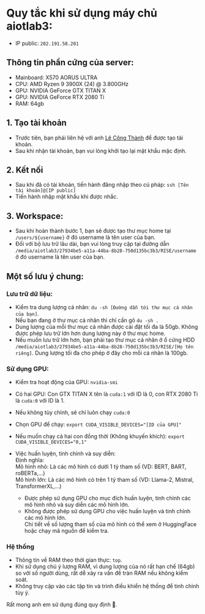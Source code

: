 # Quy tắc khi sử dụng máy chủ aiotlab3:
 - IP public: `202.191.58.201`

## Thông tin phần cứng của server:
- Mainboard: X570 AORUS ULTRA 
- CPU: AMD Ryzen 9 3900X (24) @ 3.800GHz
- GPU: NVIDIA GeForce GTX TITAN X
- GPU: NVIDIA GeForce RTX 2080 Ti
- RAM: 64gb

## 1. Tạo tài khoản
- Trước tiên, bạn phải liên hệ với anh [Lê Công Thành](https://www.facebook.com/thanh.toanlamson) để được tạo tài khoản.
- Sau khi nhận tài khoản, bạn vui lòng khởi tạo lại mật khẩu mặc định.

## 2. Kết nối
- Sau khi đã có tài khoản, tiến hành đăng nhập theo cú pháp: `ssh [Tên tài khoản]@[IP public]`
- Tiến hành nhập mật khẩu khi được nhắc.

## 3. Workspace:
- Sau khi hoàn thành bước 1, bạn sẽ được tạo thư mục home tại `/users/${username}` ở đó username là tên user của bạn.
- Đối với bộ lưu trữ lâu dài, bạn vui lòng truy cập tại đường dẫn `/media/aiotlab3/27934be5-a11a-44ba-8b28-750d135bc3b3/RISE/username` ở đó username là tên user của bạn.

## Một số lưu ý chung:
### Lưu trữ dữ liệu:
- Kiểm tra dung lượng cá nhân: `du -sh [Đường dẫn tới thư mục cá nhân của bạn]`. \
  Nếu bạn đang ở thư mục cá nhân thì chỉ cần gõ `du -sh .`
- Dung lượng của mỗi thư mục cá nhân được cài đặt tối đa là 50gb. Không được phép lưu trữ lớn hơn dung lượng này ở thư mục home.
- Nếu muốn lưu trữ lớn hơn, bạn phải tạo thư mục cá nhân ở ổ cứng HDD `/media/aiotlab3/27934be5-a11a-44ba-8b28-750d135bc3b3/RISE/[Họ tên riêng]`. Dung lượng tối đa cho phép ở đây cho mỗi cá nhân là 100gb.

### Sử dụng GPU:
- Kiểm tra hoạt động của GPU: `nvidia-smi`
- Có hai GPU: Con GTX TITAN X tên là `cuda:1` với ID là 0, con RTX 2080 Ti là `cuda:0` với ID là 1.
- Nếu không tùy chỉnh, sẽ chỉ luôn chạy `cuda:0`

- Chọn GPU để chạy: `export CUDA_VISIBLE_DEVICES="[ID của GPU]"`
- Nếu muốn chạy cả hai con đồng thời (Không khuyến khích): `export CUDA_VISIBLE_DEVICES="0,1"`

- Việc huấn luyện, tinh chỉnh và suy diễn:\
  Định nghĩa:\
   Mô hình nhỏ: Là các mô hình có dưới 1 tỷ tham số (VD: BERT, BART, roBERTa,...)\
   Mô hình lớn: Là các mô hình có trên 1 tỷ tham số (VD: Llama-2, Mistral, TransformerXL,...)
   - Được phép sử dụng GPU cho mục đích huấn luyện, tinh chỉnh các mô hình nhỏ và suy diễn các mô hình lớn.
   - Không được phép sử dụng GPU cho việc huấn luyện và tinh chỉnh các mô hình lớn.\
Chi tiết về số lượng tham số của mô hình có thể xem ở HuggingFace hoặc chạy mã nguồn để kiểm tra.

### Hệ thống
- Thông tin về RAM theo thời gian thực: `top`.
- Khi sử dụng chú ý lượng RAM, vì dung lượng của nó rất hạn chế (64gb) so với số người dùng, rất dễ xảy ra vấn đề tràn RAM nếu không kiểm soát. 
- Không truy cập vào các tập tin và trình điều khiển hệ thống để tinh chỉnh tùy ý.

Rất mong anh em sử dụng đúng quy định 🙂. 
